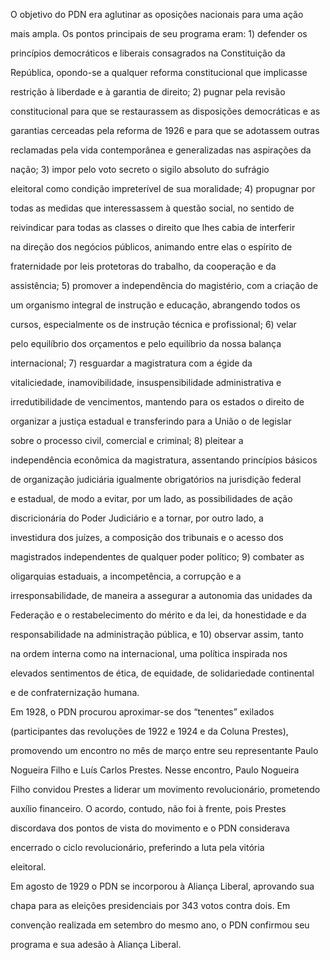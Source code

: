 

O objetivo do PDN era aglutinar as oposições nacionais para uma ação

mais ampla. Os pontos principais de seu programa eram: 1) defender os

princípios democráticos e liberais consagrados na Constituição da

República, opondo-se a qualquer reforma constitucional que implicasse

restrição à liberdade e à garantia de direito; 2) pugnar pela revisão

constitucional para que se restaurassem as disposições democráticas e as

garantias cerceadas pela reforma de 1926 e para que se adotassem outras

reclamadas pela vida contemporânea e generalizadas nas aspirações da

nação; 3) impor pelo voto secreto o sigilo absoluto do sufrágio

eleitoral como condição impreterível de sua moralidade; 4) propugnar por

todas as medidas que interessassem à questão social, no sentido de

reivindicar para todas as classes o direito que lhes cabia de interferir

na direção dos negócios públicos, animando entre elas o espírito de

fraternidade por leis protetoras do trabalho, da cooperação e da

assistência; 5) promover a independência do magistério, com a criação de

um organismo integral de instrução e educação, abrangendo todos os

cursos, especialmente os de instrução técnica e profissional; 6) velar

pelo equilíbrio dos orçamentos e pelo equilíbrio da nossa balança

internacional; 7) resguardar a magistratura com a égide da

vitaliciedade, inamovibilidade, insuspensibilidade administrativa e

irredutibilidade de vencimentos, mantendo para os estados o direito de

organizar a justiça estadual e transferindo para a União o de legislar

sobre o processo civil, comercial e criminal; 8) pleitear a

independência econômica da magistratura, assentando princípios básicos

de organização judiciária igualmente obrigatórios na jurisdição federal

e estadual, de modo a evitar, por um lado, as possibilidades de ação

discricionária do Poder Judiciário e a tornar, por outro lado, a

investidura dos juízes, a composição dos tribunais e o acesso dos

magistrados independentes de qualquer poder político; 9) combater as

oligarquias estaduais, a incompetência, a corrupção e a

irresponsabilidade, de maneira a assegurar a autonomia das unidades da

Federação e o restabelecimento do mérito e da lei, da honestidade e da

responsabilidade na administração pública, e 10) observar assim, tanto

na ordem interna como na internacional, uma política inspirada nos

elevados sentimentos de ética, de equidade, de solidariedade continental

e de confraternização humana.



Em 1928, o PDN procurou aproximar-se dos “tenentes” exilados

(participantes das revoluções de 1922 e 1924 e da Coluna Prestes),

promovendo um encontro no mês de março entre seu representante Paulo

Nogueira Filho e Luís Carlos Prestes. Nesse encontro, Paulo Nogueira

Filho convidou Prestes a liderar um movimento revolucionário, prometendo

auxílio financeiro. O acordo, contudo, não foi à frente, pois Prestes

discordava dos pontos de vista do movimento e o PDN considerava

encerrado o ciclo revolucionário, preferindo a luta pela vitória

eleitoral.



Em agosto de 1929 o PDN se incorporou à Aliança Liberal, aprovando sua

chapa para as eleições presidenciais por 343 votos contra dois. Em

convenção realizada em setembro do mesmo ano, o PDN confirmou seu

programa e sua adesão à Aliança Liberal.



